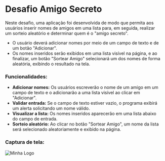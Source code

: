 # Desafio Amigo Secreto 

Neste desafio, uma aplicação foi desenvolvida de modo que permita aos usuários inserir nomes de amigos em uma lista para, em seguida, realizar um sorteio aleatório e determinar quem é o "amigo secreto".

* O usuário deverá adicionar nomes por meio de um campo de texto e de um botão "Adicionar".
* Os nomes inseridos serão exibidos em uma lista visível na página, e ao finalizar, um botão "Sortear Amigo" selecionará um dos nomes de forma aleatória, exibindo o resultado na tela.


<h3>Funcionalidades:</h3>

* <b>Adicionar nomes:</b> Os usuários escreverão o nome de um amigo em um campo de texto e o adicionarão a uma lista visível ao clicar em "Adicionar".
* <b>Validar entrada:</b> Se o campo de texto estiver vazio, o programa exibirá um alerta solicitando um nome válido.
* <strong>Visualizar a lista:</strong> Os nomes inseridos aparecerão em uma lista abaixo do campo de entrada.
* <b>Sorteio aleatório:</b> Ao clicar no botão "Sortear Amigo", um nome da lista será selecionado aleatoriamente e exibido na página.


<h3>Captura de tela:</h3>

<img src="challenge-amigo-secreto_pt/assets/Captura de tela.jpg" alt="Minha Logo">

